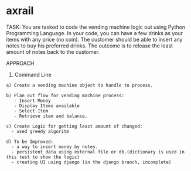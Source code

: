 # axrail

TASK:
You are tasked to code the vending machine logic out using Python Programming Language. In your code, you can have a few drinks as your items with any price (no coin). The customer should be able to insert any notes to buy his preferred drinks. The outcome is to release the least amount of notes back to the customer.

APPROACH
  1. Command Line

    a) Create a vending machine object to handle to process.

    b) Plan out flow for vending machine process:
       - Insert Money
       - Display Items available
       - Select Item
       - Retrieve item and balance.

    c) Create Logic for getting least amount of changed:
      - used greedy algoritm

    d) To be Improved:
      - a way to insert money by notes.
      - persistent data using external file or db.(dictionary is used in this test to show the logic)
      - creating UI using django (in the django branch, incomplete)